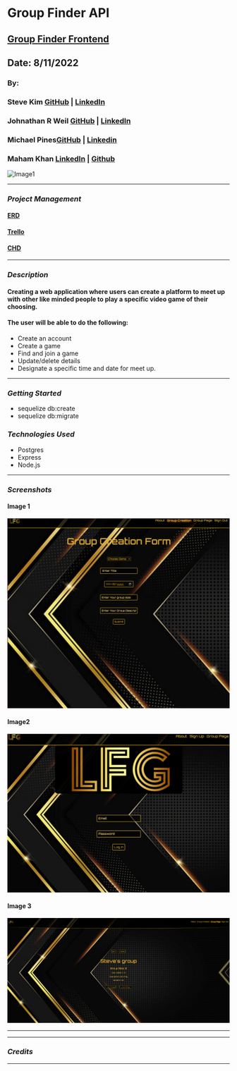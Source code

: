 
# Group Finder API
## [Group Finder Frontend](https://github.com/Skim1571/Group-Finder)
## Date: 8/11/2022

### By:
### Steve Kim [GitHub](https://github.com/Skim1571) | [LinkedIn](https://www.linkedin.com/in/skim1571/)
### Johnathan R Weil [GitHub](https://github.com/JwR513) | [LinkedIn](https://www.linkedin.com/in/johnathan-weil-69b100229/)
### Michael Pines[GitHub](https://github.com/smyp1) | [Linkedin](https://www.linkedin.com/in/mickey-pines/)
### Maham Khan [LinkedIn](https://www.linkedin.com/in/mahamakhan/)  | [Github](https://github.com/mahamakhan)

![Image1](https://images.squarespace-cdn.com/content/v1/5e1f818988a3ad55be25f040/1579628831177-LCJBPP1HBKY2L6HIEHGX/cover_photo_without_slogan.jpg)

---

### **_Project Management_**
#### [ERD](https://drive.google.com/file/d/1wHVE2dl4m9JzqrDlblPFRu4PeO6Tu2RZ/view)
#### [Trello](https://trello.com/b/2w0vsJLe/project-3-rename)
#### [CHD](https://drive.google.com/file/d/1PrY90V_GgitMQ0zOjcT-2ik2PiWB1y2D/view)

---
### **_Description_**
#### Creating a web application where users can create a platform to meet up with other like minded people to play a specific video game of their choosing.
#### The user will be able to do the following:
- Create an account
- Create a game
- Find and join a game
- Update/delete details
- Designate a specific time and date for meet up.
---

### **_Getting Started_**
- sequelize db:create
- sequelize db:migrate


### **_Technologies Used_**
- Postgres
- Express
- Node.js
---
### **_Screenshots_**
#### Image 1
![Image](ss3.png )

#### Image2
![Image](ss4.png )


#### Image 3
![Image](sss1.png)

---
---
### **_Credits_**

---
